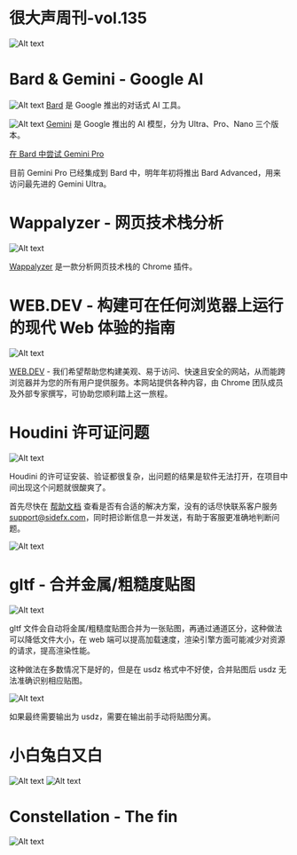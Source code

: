 # 很大声周刊-vol.135
![Alt text](Title_135.png)

# Bard & Gemini - Google AI
![Alt text](image-35.png)
[Bard](https://bard.google.com/) 是 Google 推出的对话式 AI
工具。

![Alt text](image-34.png)
[Gemini](https://deepmind.google/technologies/gemini/#introduction) 是 Google 推出的 AI 模型，分为 Ultra、Pro、Nano 三个版本。

[在 Bard 中尝试 Gemini Pro](https://blog.google/products/bard/google-bard-try-gemini-ai/)

目前 Gemini Pro 已经集成到 Bard 中，明年年初将推出 Bard Advanced，用来访问最先进的 Gemini Ultra。

# Wappalyzer - 网页技术栈分析
![Alt text](image-31.png)

[Wappalyzer](https://www.wappalyzer.com/?utm_source=popup&utm_medium=extension&utm_campaign=wappalyzer) 是一款分析网页技术栈的 Chrome 插件。

# WEB.DEV - 构建可在任何浏览器上运行的现代 Web 体验的指南
![Alt text](image-32.png)

[WEB.DEV](https://web.dev/?hl=zh-cn) - 我们希望帮助您构建美观、易于访问、快速且安全的网站，从而能跨浏览器并为您的所有用户提供服务。本网站提供各种内容，由 Chrome 团队成员及外部专家撰写，可协助您顺利踏上这一旅程。

# Houdini 许可证问题
![Alt text](Snipaste_2023-12-09_18-16-00.png)

Houdini 的许可证安装、验证都很复杂，出问题的结果是软件无法打开，在项目中间出现这个问题就很酸爽了。

首先尽快在 [帮助文档](https://www.sidefx.com/faq/licensing-trouble/#faq401) 查看是否有合适的解决方案，没有的话尽快联系客户服务 support@sidefx.com，同时把诊断信息一并发送，有助于客服更准确地判断问题。

![Alt text](image-36.png)

# gltf - 合并金属/粗糙度贴图
![Alt text](image-37.png)

gltf 文件会自动将金属/粗糙度贴图合并为一张贴图，再通过通道区分，这种做法可以降低文件大小，在 web 端可以提高加载速度，渲染引擎方面可能减少对资源的请求，提高渲染性能。

这种做法在多数情况下是好的，但是在 usdz 格式中不好使，合并贴图后 usdz 无法准确识别相应贴图。

![Alt text](image-38.png)

如果最终需要输出为 usdz，需要在输出前手动将贴图分离。

# 小白兔白又白
![Alt text](%E5%BE%AE%E4%BF%A1%E5%9B%BE%E7%89%87_20231210162247.jpg) ![Alt text](%E5%BE%AE%E4%BF%A1%E5%9B%BE%E7%89%87_20231210162243.jpg)

# Constellation - The fin
![Alt text](image-33.png)